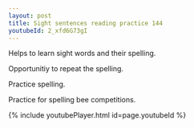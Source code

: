 ```yaml
---
layout: post
title: Sight sentences reading practice 144
youtubeId: 2_xfd6G73gI
---
```

 
 
Helps to learn sight words and their spelling.

Opportunitiy to repeat the spelling. 

Practice spelling. 
 
Practice for spelling bee competitions. 
 
{% include youtubePlayer.html id=page.youtubeId %}
 
 
